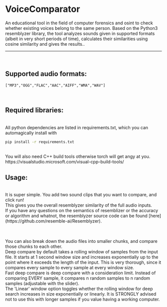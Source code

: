 # VoiceComparator

<p>An educational tool in the field of computer forensics and osint to check whether existing voices belong to the same person. Based on the Python3 resemblyzer library, the tool analyzes sounds given in supported formats (albeit in very short periods of time), calculates their similarities using cosine similarity and gives the results..
<br>
<hr>
<br>
<h2>Supported audio formats:</h2>

`["MP3","OGG","FLAC","AAC","AIFF","WMA","WAV"]`


<br>
<h2>Required libraries:</h2> 
<br>
All python dependencies are listed in requirements.txt, which you can automagically install with

```bash
pip install -r requirements.txt

```
<br>
You will also need C++ build tools otherwise torch will get angy at you.
https://visualstudio.microsoft.com/visual-cpp-build-tools/ 

<br>
<h2>Usage:</h2>
<br>
It is super simple. You add two sound clips that you want to compare, and click run! <br>
This gives you the overall resemblyzer similarity of the full audio inputs. <br>
If you have any questions on the semantics of resemblizer or the accuracy or algorithm and whatnot, the resemblyzer source code can be found [here](https://github.com/resemble-ai/Resemblyzer).

<br> <br>
You can also break down the audio files into smaller chunks, and compare those chunks to each other. <br>
Deep compare by default takes a rolling window of samples from the input file. It starts at 1 second window size and increases exponentially up to the point where it exceeds the length of the input. This is very thorough, since it compares every sample to every sample at every window size. <br>
Fast deep compare is deep compare with a consideration limit. Instead of comparing EVERY sample, it compares n random samples to n random samples (adjustable with the slider). <br>
The 'Linear' window option toggles whether the rolling window for deep search increases in size exponentially or linearly. It is STRONGLY advised not to use this with longer samples if you value having a working computer. <br>
</p>
